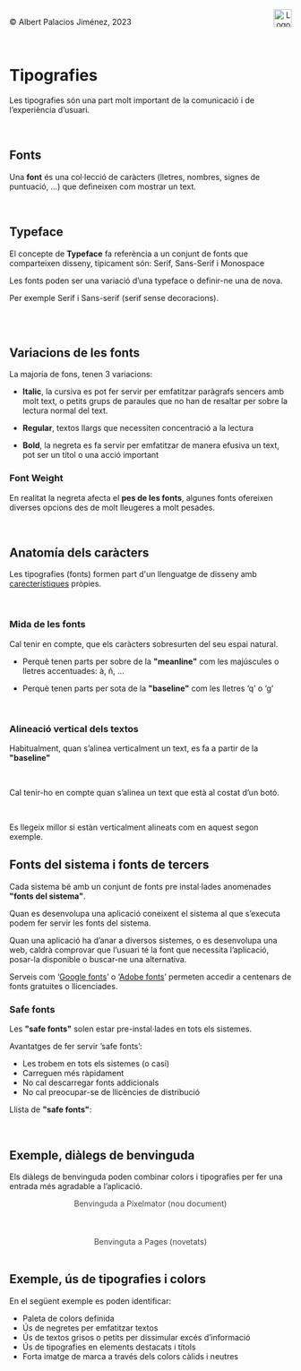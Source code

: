 <div style="display: flex; width: 100%;">
    <div style="flex: 1; padding: 0px;">
        <p>© Albert Palacios Jiménez, 2023</p>
    </div>
    <div style="flex: 1; padding: 0px; text-align: right;">
        <img src="../assets/ieti.png" height="32" alt="Logo de IETI" style="max-height: 32px;">
    </div>
</div>
<br/>

# Tipografies

Les tipografies són una part molt important de la comunicació i de l’experiència d’usuari.

<style>
.image-container {
    display: flex;
    justify-content: space-between;
    width: 100%;
}

.image-item {
    display: flex;
    flex-grow: 1;
    flex-direction: column;
    padding: 0px;
    display: flex;
    justify-content: center;
    align-items: center;
}

.image-item img {
    max-height: 150px;
    height: auto;
    width: auto;
    max-width: 90%;

}

.image-item-big img:first-child {
    max-height: 500px !important;
}

.image-item div {
    color: #444444;
    text-align: center;
}
</style>
<div class="image-container">
    <div class="image-item">
        <img src="./assets/intro0.png" alt="">
    </div>
    <div class="image-item">
        <img src="./assets/intro1.png" alt="">
    </div>
    <div class="image-item">
        <img src="./assets/intro2.png" alt="">
    </div>
</div>
<br/>

## Fonts 

Una **font** és una col·lecció de caràcters (lletres, nombres, signes de puntuació, …) que defineixen com mostrar un text.

<center><img src="./assets/fonttool.png" style="max-height: 450px; max-width: 90%;" alt=""> 
<br/></center>
<br/> 

## Typeface

El concepte de **Typeface** fa referència a un conjunt de fonts que comparteixen disseny, típicament són: Serif, Sans-Serif i Monospace

Les fonts poden ser una variació d’una typeface o definir-ne una de nova.

Per exemple Serif i Sans-serif (serif sense decoracions).

<center><img src="./assets/fonttypeface0.png" style="max-height: 125px; max-width: 90%;" alt=""> 
<br/></center>
<br/> 
<center><img src="./assets/fonttypeface1.png" style="max-height: 450px; max-width: 90%;" alt=""> 
<br/></center>
<br/> 

## Variacions de les fonts

La majoría de fons, tenen 3 variacions:

- **Italic**, la cursiva es pot fer servir per emfatitzar paràgrafs sencers amb molt text, o petits grups de paraules que no han de resaltar per sobre la lectura normal del text.

- **Regular**, textos llargs que necessiten concentració a la lectura

- **Bold**, la negreta es fa servir per emfatitzar de manera efusiva un text, pot ser un títol o una acció important

### Font Weight

En realitat la negreta afecta el **pes de les fonts**, algunes fonts ofereixen diverses opcions des de molt lleugeres a molt pesades.

<center><img src="./assets/fontweight.png" style="max-height: 450px; max-width: 90%;" alt=""> 
<br/></center>
<br/>

## Anatomía dels caràcters

Les tipografies (fonts) formen part d'un llenguatge de disseny amb [carecterístiques](https://osmanassem.com/typography-the-anatomy-of-a-letter/) pròpies.

<center><img src="./assets/fontanatomy0.png" style="max-height: 450px; max-width: 90%;" alt=""> 
<br/></center>
<br/> 

### Mida de les fonts

Cal tenir en compte, que els caràcters sobresurten del seu espai natural.

- Perquè tenen parts per sobre de la **"meanline"** com les majúscules o lletres accentuades: à, ñ, …

- Perquè tenen parts per sota de la **"baseline"** com les lletres ‘q’ o ‘g’

<center><img src="./assets/fontanatomy1.png" style="max-height: 350px; max-width: 90%;" alt=""> 
<br/></center>
<br/> 

### Alineació vertical dels textos

Habitualment, quan s’alinea verticalment un text, es fa a partir de la **"baseline"**

<center><img src="./assets/fontbasealign0.png" style="max-height: 75px; max-width: 90%;" alt=""> 
<br/></center>
<br/> 

Cal tenir-ho en compte quan s’alinea un text que està al costat d’un botó.

<center><img src="./assets/fontbasealign1.png" style="max-height: 150px; max-width: 90%;" alt=""> 
<br/></center>
<br/>

Es llegeix millor si estàn verticalment alineats com en aquest segon exemple.

## Fonts del sistema i fonts de tercers

Cada sistema bé amb un conjunt de fonts pre instal·lades anomenades **"fonts del sistema"**.

Quan es desenvolupa una aplicació coneixent el sistema al que s’executa podem fer servir les fonts del sistema.

Quan una aplicació ha d’anar a diversos sistemes, o es desenvolupa una web, caldrà comprovar que l’usuari té la font que necessita l’aplicació, posar-la disponible o buscar-ne una alternativa.

Serveis com ‘[Google fonts](https://fonts.google.com/)’ o ‘[Adobe fonts](https://fonts.adobe.com/)’ permeten accedir a centenars de fonts gratuites o llicenciades.

### Safe fonts

Les **"safe fonts"** solen estar pre-instal·lades en tots els sistemes. 

Avantatges de fer servir ’safe fonts’:

- Les trobem en tots els sistemes (o casi)
- Carreguen més ràpidament
- No cal descarregar fonts addicionals
- No cal preocupar-se de llicències de distribució

Llista de **"safe fonts"**:

<center><img src="./assets/safefonts.png" style="max-height: 350px; max-width: 90%;" alt=""> 
<br/></center>
<br/>

## Exemple, diàlegs de benvinguda

Els diàlegs de benvinguda poden combinar colors i tipografies per fer una entrada més agradable a l’aplicació.

<center><img src="./assets/welcomepixelmator.png" style="max-height: 350px; max-width: 90%;" alt=""> 
<br/><div style="color: #444444;">Benvinguda a Pixelmator (nou document)</div></center>
<br/>
<br/>
<br/>

<center><img src="./assets/welcomepages.png" style="max-height: 350px; max-width: 90%;" alt=""> 
<br/><div style="color: #444444;">Benvinguta a Pages (novetats)</div></center>
<br/>

## Exemple, ús de tipografies i colors

En el següent exemple es poden identificar:

- Paleta de colors definida
- Ús de negretes per emfatitzar textos
- Ús de textos grisos o petits per  dissimular excés d’informació
- Ús de tipografies en elements destacats i títols
- Forta imatge de marca a través dels colors càlids i neutres

<div class="image-container">
    <div class="image-item image-item-big">
        <img src="./assets/usage0.png" alt="">
    </div>
    <div class="image-item image-item-big">
        <img src="./assets/usage1.png" alt="">
    </div>
</div>
<br/>
